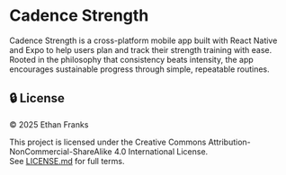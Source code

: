# Cadence Strength

Cadence Strength is a cross-platform mobile app built with React Native and Expo
to help users plan and track their strength training with ease. Rooted in the
philosophy that consistency beats intensity, the app encourages sustainable progress
through simple, repeatable routines.

## 🔒 License

© 2025 Ethan Franks

This project is licensed under the Creative Commons Attribution-NonCommercial-ShareAlike 4.0 International License.  
See [LICENSE.md](./LICENSE.md) for full terms.
